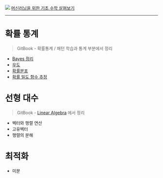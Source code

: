 ![](https://i.imgur.com/qYdRFZB.png)
[머신러닝을 위한 기초 수학 살펴보기](https://speakerdeck.com/mingrammer/meosinreoningeul-wihan-gico-suhag-salpyeobogi)

---

# 확률 통계

> GitBook - 확률통계 / 패턴 학습과 통계 부분에서 정리 

* [Bayes 정리](https://www.gitbook.com/book/adioshun/statics-with-r/edit#/edit/master/bayes-c815-b9ac.md)
* [우도](https://www.gitbook.com/book/adioshun/statics-with-r/edit#/edit/master/c6b0-b3c4.md)
* [확률분포](https://www.gitbook.com/book/adioshun/statics-with-r/edit#/edit/master/%ED%99%95%EB%A5%A0%EB%B6%84%ED%8F%AC.md)
* [확률 밀도 함수 추정](https://www.gitbook.com/book/adioshun/statics-with-r/edit#/edit/master/d655-b960-bc00-b3c4-d568-c218-cd94-c815.md)


# 선형 대수 

> GitBook - [Linear Algebra](https://www.gitbook.com/book/adioshun/linear-algebra/edit#/edit/master/README.md) 에서 정리 

- 벡터와 행렬 연산 
- 고유벡터 
- 행렬의 분해 

# 최적화 

- 미분 


